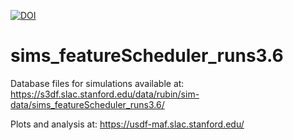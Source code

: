 [![DOI](https://zenodo.org/badge/849574629.svg)](https://zenodo.org/doi/10.5281/zenodo.13840861)

# sims_featureScheduler_runs3.6

Database files for simulations available at:  https://s3df.slac.stanford.edu/data/rubin/sim-data/sims_featureScheduler_runs3.6/

Plots and analysis at: https://usdf-maf.slac.stanford.edu/

